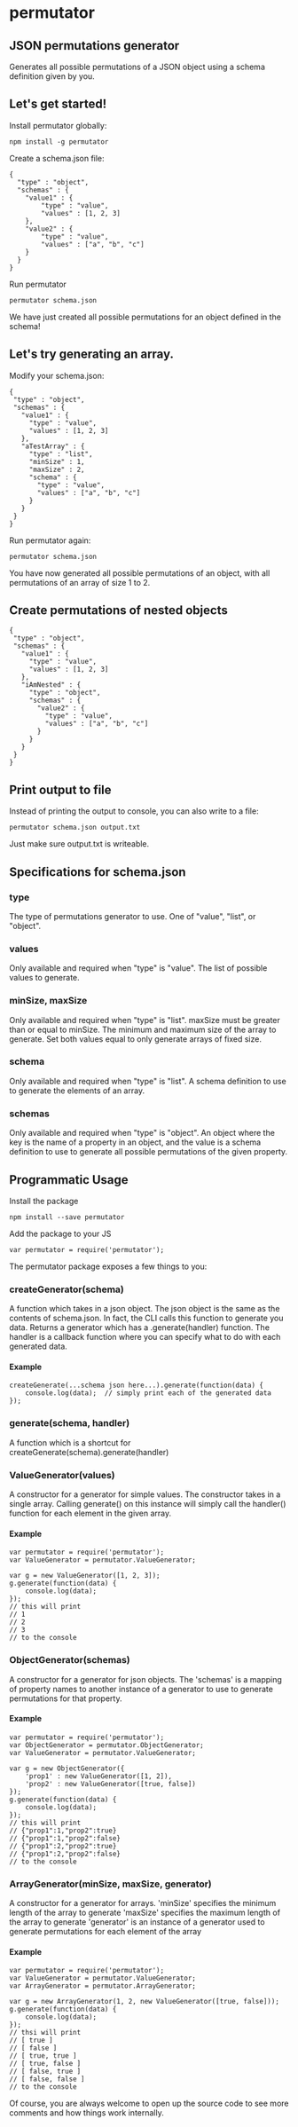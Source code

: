 # permutator
## JSON permutations generator

Generates all possible permutations of a JSON object using a schema definition given by you.

## Let's get started!

Install permutator globally:

    npm install -g permutator

Create a schema.json file:

    {
      "type" : "object",
      "schemas" : {
        "value1" : {
            "type" : "value",
            "values" : [1, 2, 3]
        },
        "value2" : {
            "type" : "value",
            "values" : ["a", "b", "c"]
        }
      }
    }

Run permutator

    permutator schema.json

We have just created all possible permutations for an object defined in the schema!

## Let's try generating an array.

Modify your schema.json:

    {
     "type" : "object",
     "schemas" : {
       "value1" : {
         "type" : "value",
         "values" : [1, 2, 3]
       },
       "aTestArray" : {
         "type" : "list",
         "minSize" : 1,
         "maxSize" : 2,
         "schema" : {
           "type" : "value",
           "values" : ["a", "b", "c"]
         }
       }
     }
    }

Run permutator again:

    permutator schema.json

You have now generated all possible permutations of an object, with all permutations of an array of size 1 to 2.

## Create permutations of nested objects

    {
     "type" : "object",
     "schemas" : {
       "value1" : {
         "type" : "value",
         "values" : [1, 2, 3]
       },
       "iAmNested" : {
         "type" : "object",
         "schemas" : {
           "value2" : {
             "type" : "value",
             "values" : ["a", "b", "c"]
           }
         }
       }
     }
    }

## Print output to file

Instead of printing the output to console, you can also write to a file:

    permutator schema.json output.txt

Just make sure output.txt is writeable.

## Specifications for schema.json

### type

The type of permutations generator to use. One of "value", "list", or "object".

### values

Only available and required when "type" is "value". The list of possible values to generate.

### minSize, maxSize

Only available and required when "type" is "list". maxSize must be greater than or equal to minSize. The minimum and maximum size of the array to generate. Set both values equal to only generate arrays of fixed size.

### schema

Only available and required when "type" is "list". A schema definition to use to generate the elements of an array.

### schemas

Only available and required when "type" is "object". An object where the key is the name of a property in an object, and the value is a schema definition to use to generate all possible permutations of the given property.

## Programmatic Usage

Install the package

    npm install --save permutator

Add the package to your JS

    var permutator = require('permutator');

The permutator package exposes a few things to you:

### createGenerator(schema)

A function which takes in a json object. The json object is the same as the contents of schema.json. In fact, the CLI calls this function to generate you data.
Returns a generator which has a .generate(handler) function. The handler is a callback function where you can specify what to do with each generated data.

#### Example

    createGenerate(...schema json here...).generate(function(data) {
        console.log(data);  // simply print each of the generated data
    });

### generate(schema, handler)

A function which is a shortcut for createGenerate(schema).generate(handler)

### ValueGenerator(values)

A constructor for a generator for simple values. The constructor takes in a single array. Calling generate() on this instance will simply call the handler() function for each element in the given array.

#### Example

    var permutator = require('permutator');
    var ValueGenerator = permutator.ValueGenerator;
    
    var g = new ValueGenerator([1, 2, 3]);
    g.generate(function(data) {
        console.log(data);
    });
    // this will print
    // 1
    // 2
    // 3
    // to the console

### ObjectGenerator(schemas)

A constructor for a generator for json objects. The 'schemas' is a mapping of property names to another instance of a generator to use to generate permutations for that property.

#### Example

    var permutator = require('permutator');
    var ObjectGenerator = permutator.ObjectGenerator;
    var ValueGenerator = permutator.ValueGenerator;

    var g = new ObjectGenerator({
        'prop1' : new ValueGenerator([1, 2]),
        'prop2' : new ValueGenerator([true, false])
    });
    g.generate(function(data) {
        console.log(data);
    });
    // this will print
    // {"prop1":1,"prop2":true}
    // {"prop1":1,"prop2":false}
    // {"prop1":2,"prop2":true}
    // {"prop1":2,"prop2":false}
    // to the console

### ArrayGenerator(minSize, maxSize, generator)

A constructor for a generator for arrays.
'minSize' specifies the minimum length of the array to generate
'maxSize' specifies the maximum length of the array to generate
'generator' is an instance of a generator used to generate permutations for each element of the array

#### Example

    var permutator = require('permutator');
    var ValueGenerator = permutator.ValueGenerator;
    var ArrayGenerator = permutator.ArrayGenerator;

    var g = new ArrayGenerator(1, 2, new ValueGenerator([true, false]));
    g.generate(function(data) {
        console.log(data);
    });
    // thsi will print
    // [ true ]
    // [ false ]
    // [ true, true ]
    // [ true, false ]
    // [ false, true ]
    // [ false, false ]
    // to the console

Of course, you are always welcome to open up the source code to see more comments and how things work internally.